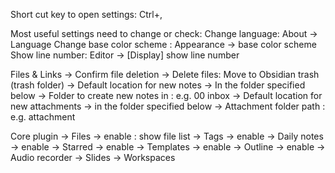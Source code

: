 
Short cut key to open settings: Ctrl+,

Most useful settings need to change or check:
Change language:  About -> Language
Change base color scheme : Appearance -> base color scheme
Show line number: Editor -> [Display] show line number

Files & Links
-> Confirm file deletion
-> Delete files: Move to Obsidian trash (trash folder)
-> Default location for new notes -> In the folder specified below
-> Folder to create new notes in : e.g. 00 inbox
-> Default location for new attachments -> in the folder specified below
-> Attachment folder path : e.g. attachment

Core plugin 
-> Files -> enable : show file list
-> Tags -> enable
-> Daily notes -> enable
-> Starred -> enable
-> Templates -> enable
-> Outline -> enable
-> Audio recorder
-> Slides
-> Workspaces